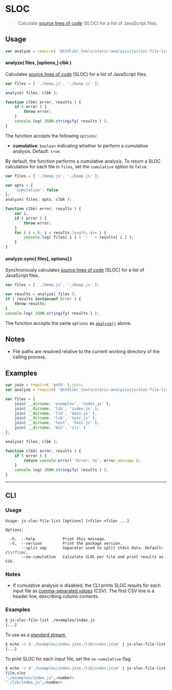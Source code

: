 # SLOC

> Calculate [source lines of code][@stdlib/_tools/static-analysis/js/incr/sloc] (SLOC) for a list of JavaScript files.

<!-- Section to include introductory text. Make sure to keep an empty line after the intro `section` element and another before the `/section` close. -->

<section class="intro">

</section>

<!-- /.intro -->

<!-- Package usage documentation. -->

<section class="usage">

## Usage

```javascript
var analyze = require( '@stdlib/_tools/static-analysis/js/sloc-file-list' );
```

<a name="analyze-async"></a>

#### analyze( files, \[options,] clbk )

Calculates [source lines of code][@stdlib/_tools/static-analysis/js/incr/sloc] (SLOC) for a list of JavaScript files.

```javascript
var files = [ './beep.js', './boop.js' ];

analyze( files, clbk );

function clbk( error, results ) {
    if ( error ) {
        throw error;
    }
    console.log( JSON.stringify( results ) );
}
```

The function accepts the following `options`:

-   **cumulative**: `boolean` indicating whether to perform a cumulative analysis. Default: `true`.

By default, the function performs a cumulative analysis. To return a SLOC calculation for each file in `files`, set the `cumulative` option to `false`.

```javascript
var files = [ './beep.js', './boop.js' ];

var opts = {
    'cumulative': false
};
analyze( files, opts, clbk );

function clbk( error, results ) {
    var i;
    if ( error ) {
        throw error;
    }
    for ( i = 0; i < results.length; i++ ) {
        console.log( files[ i ] + ': ' + results[ i ] );
    }
}
```

#### analyze.sync( files\[, options] )

Synchronously calculates [source lines of code][@stdlib/_tools/static-analysis/js/incr/sloc] (SLOC) for a list of JavaScript files.

```javascript
var files = [ './beep.js', './boop.js' ];

var results = analyze( files );
if ( results instanceof Error ) {
    throw results;
}
console.log( JSON.stringify( results ) );
```

The function accepts the same `options` as [`analyze()`](#analyze-async) above.

</section>

<!-- /.usage -->

<!-- Package usage notes. Make sure to keep an empty line after the `section` element and another before the `/section` close. -->

<section class="notes">

## Notes

-   File paths are resolved relative to the current working directory of the calling process.

</section>

<!-- /.notes -->

<!-- Package usage examples. -->

<section class="examples">

## Examples

<!-- eslint no-undef: "error" -->

```javascript
var join = require( 'path' ).join;
var analyze = require( '@stdlib/_tools/static-analysis/js/sloc-file-list' );

var files = [
    join( __dirname, 'examples', 'index.js' ),
    join( __dirname, 'lib', 'index.js' ),
    join( __dirname, 'lib', 'main.js' ),
    join( __dirname, 'lib', 'sync.js' ),
    join( __dirname, 'test', 'test.js' ),
    join( __dirname, 'bin', 'cli' )
];

analyze( files, clbk );

function clbk( error, results ) {
    if ( error ) {
        return console.error( 'Error: %s', error.message );
    }
    console.log( JSON.stringify( results ) );
}
```

</section>

<!-- /.examples -->

<!-- Section for describing a command-line interface. -->

* * *

<section class="cli">

## CLI

<!-- CLI usage documentation. -->

<section class="usage">

### Usage

```text
Usage: js-sloc-file-list [options] [<file> <file> ...]

Options:

  -h,  --help            Print this message.
  -V,  --version         Print the package version.
       --split sep       Separator used to split stdin data. Default: /\\r?\\n/.
       --no-cumulative   Calculate SLOC per file and print results as CSV.
```

</section>

<!-- /.usage -->

<!-- CLI usage notes. Make sure to keep an empty line after the `section` element and another before the `/section` close. -->

<section class="notes">

### Notes

-   If cumulative analysis is disabled, the CLI prints SLOC results for each input file as [comma-separated values][csv] (CSV). The first CSV line is a header line, describing column contents.

</section>

<!-- /.notes -->

<!-- CLI usage examples. -->

<section class="examples">

### Examples

```bash
$ js-sloc-file-list ./examples/index.js
{...}
```

To use as a [standard stream][standard-streams],

```bash
$ echo -n $'./examples/index.js\n./lib/index.js\n' | js-sloc-file-list
{...}
```

To print SLOC for each input file, set the `no-cumulative` flag.

```bash
$ echo -n $'./examples/index.js\n./lib/index.js\n' | js-sloc-file-list --no-cumulative
file,sloc
"./examples/index.js",<number>
"./lib/index.js",<number>
```

</section>

<!-- /.examples -->

</section>

<!-- /.cli -->

<!-- Section to include cited references. If references are included, add a horizontal rule *before* the section. Make sure to keep an empty line after the `section` element and another before the `/section` close. -->

<section class="references">

</section>

<!-- /.references -->

<!-- Section for all links. Make sure to keep an empty line after the `section` element and another before the `/section` close. -->

<section class="links">

[@stdlib/_tools/static-analysis/js/incr/sloc]: https://github.com/stdlib-js/stdlib

[csv]: https://tools.ietf.org/html/rfc4180

[standard-streams]: https://en.wikipedia.org/wiki/Standard_streams

</section>

<!-- /.links -->
